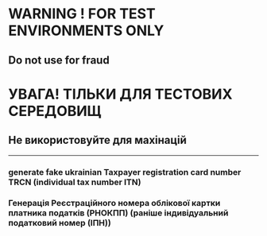 # WARNING ! FOR TEST ENVIRONMENTS ONLY

## Do not use for fraud 

# УВАГА! ТІЛЬКИ ДЛЯ ТЕСТОВИХ СЕРЕДОВИЩ

## Не використовуйте для махінацій 

---

### generate fake ukrainian Taxpayer registration card number TRCN (individual tax number ITN)

### Генерація Реєстраційного номера облікової картки платника податків (РНОКПП) (раніше індивідуальний податковий номер (ІПН)) 

